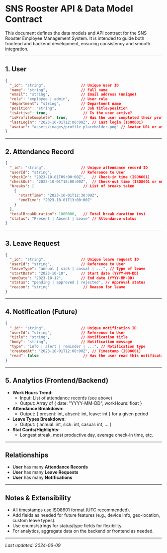 # SNS Rooster API & Data Model Contract

This document defines the data models and API contract for the SNS Rooster Employee Management System. It is intended to guide both frontend and backend development, ensuring consistency and smooth integration.

---

## 1. User
```json
{
  "_id": "string",                // Unique user ID
  "name": "string",               // Full name
  "email": "string",              // Email address (unique)
  "role": "employee | admin",     // User role
  "department": "string",         // Department name
  "position": "string",           // Job title/position
  "isActive": true,                // Is the user active?
  "isProfileComplete": true,       // Has the user completed their profile?
  "lastLogin": "2023-10-01T12:00:00Z", // Last login (ISO8601)
  "avatar": "assets/images/profile_placeholder.png" // Avatar URL or asset path
}
```

---

## 2. Attendance Record
```json
{
  "_id": "string",                // Unique attendance record ID
  "userId": "string",             // Reference to User
  "checkIn": "2023-10-01T09:00:00Z",   // Check-in time (ISO8601)
  "checkOut": "2023-10-01T18:00:00Z",  // Check-out time (ISO8601 or null)
  "breaks": [                      // List of breaks taken
    {
      "startTime": "2023-10-01T12:30:00Z",
      "endTime": "2023-10-01T13:00:00Z"
    }
  ],
  "totalBreakDuration": 1800000,   // Total break duration (ms)
  "status": "Present | Absent | Leave" // Attendance status
}
```

---

## 3. Leave Request
```json
{
  "_id": "string",                // Unique leave request ID
  "userId": "string",             // Reference to User
  "leaveType": "annual | sick | casual | ...", // Type of leave
  "startDate": "2023-10-10",      // Start date (YYYY-MM-DD)
  "endDate": "2023-10-12",        // End date (YYYY-MM-DD)
  "status": "pending | approved | rejected", // Approval status
  "reason": "string"               // Reason for leave
}
```

---

## 4. Notification (Future)
```json
{
  "_id": "string",                // Unique notification ID
  "userId": "string",             // Reference to User
  "title": "string",              // Notification title
  "body": "string",               // Notification message
  "type": "info | alert | reminder | ...", // Notification type
  "createdAt": "2023-10-01T12:00:00Z", // Timestamp (ISO8601)
  "read": false                    // Has the user read this notification?
}
```

---

## 5. Analytics (Frontend/Backend)
- **Work Hours Trend:**
  - Input: List of attendance records (see above)
  - Output: Array of { date: "YYYY-MM-DD", workHours: float }
- **Attendance Breakdown:**
  - Output: { present: int, absent: int, leave: int } for a given period
- **Leave Types Breakdown:**
  - Output: { annual: int, sick: int, casual: int, ... }
- **Stat Cards/Highlights:**
  - Longest streak, most productive day, average check-in time, etc.

---

## Relationships
- **User** has many **Attendance Records**
- **User** has many **Leave Requests**
- **User** has many **Notifications**

---

## Notes & Extensibility
- All timestamps use ISO8601 format (UTC recommended).
- Add fields as needed for future features (e.g., device info, geo-location, custom leave types).
- Use enums/strings for status/type fields for flexibility.
- For analytics, aggregate data on the backend or frontend as needed.

---

_Last updated: 2024-06-09_ 
